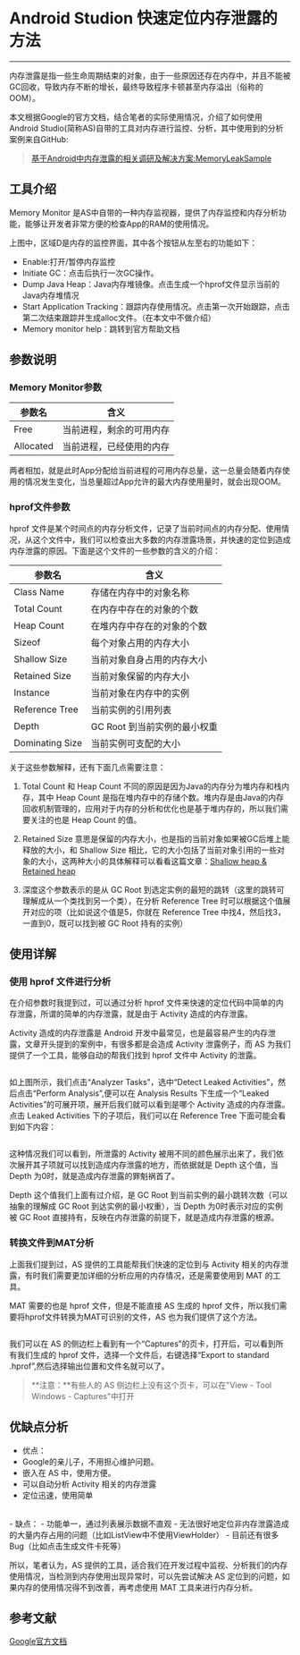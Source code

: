 # Android Studion 快速定位内存泄露的方法
---

内存泄露是指一些生命周期结束的对象，由于一些原因还存在内存中，并且不能被GC回收，导致内存不断的增长，最终导致程序卡顿甚至内存溢出（俗称的OOM）。

本文根据Google的官方文档，结合笔者的实际使用情况，介绍了如何使用 Android Studio(简称AS)自带的工具对内存进行监控、分析，其中使用到的分析案例来自GitHub:

> [基于Android中内存泄露的相关调研及解决方案:MemoryLeakSample ](https://github.com/liaomingwei/MemoryLeakSample)

## 工具介绍
Memory Monitor 是AS中自带的一种内存监视器，提供了内存监控和内存分析功能，能够让开发者非常方便的检查App的RAM的使用情况。

上图中，区域D是内存的监控界面，其中各个按钮从左至右的功能如下：

- Enable:打开/暂停内存监控
- Initiate GC：点击后执行一次GC操作。
- Dump Java Heap：Java内存堆镜像。点击生成一个hprof文件显示当前的Java内存堆情况
- Start Application Tracking：跟踪内存使用情况。点击第一次开始跟踪，点击第二次结束跟踪并生成alloc文件。（在本文中不做介绍）
- Memory monitor help：跳转到官方帮助文档

## 参数说明
### Memory Monitor参数

参数名|含义
-|-
Free|当前进程，剩余的可用内存
Allocated|当前进程，已经使用的内存

两者相加，就是此时App分配给当前进程的可用内存总量，这一总量会随着内存使用的情况发生变化，当总量超过App允许的最大内存使用量时，就会出现OOM。

### hprof文件参数

hprof 文件是某个时间点的内存分析文件，记录了当前时间点的内存分配、使用情况，从这个文件中，我们可以检查出大多数的内存泄露场景，并快速的定位到造成内存泄露的原因。下面是这个文件的一些参数的含义的介绍：

参数名|含义
-|-
Class Name|存储在内存中的对象名称
Total Count|在内存中存在的对象的个数
Heap Count|在堆内存中存在的对象的个数
Sizeof|每个对象占用的内存大小
Shallow Size|当前对象自身占用的内存大小
Retained Size|当前对象保留的内存大小
Instance|当前对象在内存中的实例
Reference Tree|当前实例的引用列表
Depth|GC Root 到当前实例的最小权重
Dominating Size|当前实例可支配的大小

关于这些参数解释，还有下面几点需要注意：

1. Total Count 和 Heap Count 不同的原因是因为Java的内存分为堆内存和栈内存，其中 Heap Count 是指在堆内存中的存储个数。堆内存是由Java的内存回收机制管理的，应用对于内存的分析和优化也是基于堆内存的，所以我们需要关注的也是 Heap Count 的值。

2. Retained Size 意思是保留的内存大小，也是指的当前对象如果被GC后堆上能释放的大小，和 Shallow Size 相比，它的大小包括了当前对象引用的一些对象的大小，这两种大小的具体解释可以看看这篇文章：[Shallow heap & Retained heap](http://bjyzxxds.iteye.com/blog/1532937)

3. 深度这个参数表示的是从 GC Root 到选定实例的最短的跳转（这里的跳转可理解成从一个类找到另一个类），在分析 Reference Tree 时可以根据这个值展开对应的项（比如说这个值是5，你就在 Reference Tree 中找4，然后找3，一直到0，既可以找到被 GC Root 持有的实例）

## 使用详解

### 使用 hprof 文件进行分析

在介绍参数时我提到过，可以通过分析 hprof 文件来快速的定位代码中简单的内存泄露，所谓的简单的内存泄露，就是由于 Activity 造成的内存泄露。

Activity 造成的内存泄露是 Android 开发中最常见，也是最容易产生的内存泄露，文章开头提到的案例中，有很多都是会造成 Activity 泄露例子，而 AS 为我们提供了一个工具，能够自动的帮我们找到 hprof 文件中 Activity 的泄露。

![]()

如上图所示，我们点击“Analyzer Tasks”，选中“Detect Leaked Activities”，然后点击“Perform Analysis”,便可以在 Analysis Results 下生成一个“Leaked Activities”的可展开项，展开后我们就可以看到是哪个 Activity 造成的内存泄露。点击 Leaked Activities 下的子项后，我们可以在 Reference Tree 下面可能会看到如下内容：

![]()

这种情况我们可以看到，所泄露的 Activity 被用不同的颜色展示出来了，我们依次展开其子项就可以找到造成内存泄露的地方，而依据就是 Depth 这个值，当 Depth 为0时，就是造成内存泄露的罪魁祸首了。

Depth 这个值我们上面有过介绍，是 GC Root 到当前实例的最小跳转次数（可以抽象的理解成 GC Root 到达实例的最小权重），当 Depth 为0时表示对应的实例被 GC Root 直接持有，反映在内存泄露的前提下，就是造成内存泄露的根源。

### 转换文件到MAT分析

上面我们提到过，AS 提供的工具能帮我们快速的定位到与 Activity 相关的内存泄露，有时我们需要更加详细的分析应用的内存情况，还是需要使用到 MAT 的工具。

MAT 需要的也是 hprof 文件，但是不能直接 AS 生成的 hprof 文件，所以我们需要将hprof文件转换为MAT可识别的文件，AS 也为我们提供了这个方法。

![]()

我们可以在 AS 的侧边栏上看到有一个“Captures”的页卡，打开后，可以看到所有我们生成的 hprof 文件，选择一个文件后，右键选择“Export to standard .hprof”,然后选择输出位置和文件名就可以了。

>**注意：**有些人的 AS 侧边栏上没有这个页卡，可以在"View - Tool Windows - Captures"中打开

## 优缺点分析

- 优点：
 - Google的亲儿子，不用担心维护问题。
 - 嵌入在 AS 中，使用方便。
 - 可以自动分析 Activity 相关的内存泄露
 - 定位迅速，使用简单
<br>
- 缺点：
 - 功能单一，通过列表展示数据不直观
 - 无法很好地定位非内存泄露造成的大量内存占用的问题（比如ListView中不使用ViewHolder）
 - 目前还有很多Bug（比如点击生成文件卡死等）

所以，笔者认为，AS 提供的工具，适合我们在开发过程中监视、分析我们的内存使用情况，当检测到内存使用出现异常时，可以先尝试解决 AS 定位到的问题，如果内存的使用情况得不到改善，再考虑使用 MAT 工具来进行内存分析。


## 参考文献

[Google官方文档](https://developer.android.com/studio/profile/investigate-ram.html)

